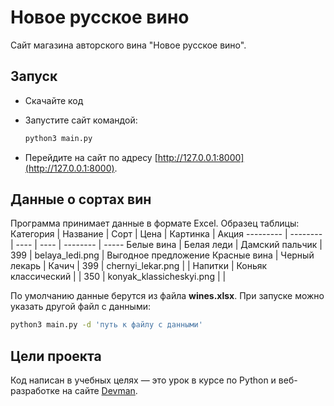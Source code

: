 # Новое русское вино

Сайт магазина авторского вина "Новое русское вино".

## Запуск

- Скачайте код

- Запустите сайт командой:

  ```bash
  python3 main.py
  ```

- Перейдите на сайт по адресу [http://127.0.0.1:8000](http://127.0.0.1:8000).

## Данные о сортах вин

Программа принимает данные в формате Excel. Образец таблицы:
Категория | Название | Сорт | Цена | Картинка | Акция
--------- | -------- | ---- | ---- | -------- | -----
Белые вина | Белая леди | Дамский пальчик | 399 | belaya_ledi.png |  Выгодное предложение
Красные вина | Черный лекарь | Качич | 399 | chernyi_lekar.png | |
Напитки | Коньяк классический | | 350 | konyak_klassicheskyi.png | |

По умолчанию данные берутся из файла **wines.xlsx**. При запуске можно указать другой файл с данными:

```bash
python3 main.py -d 'путь к файлу с данными'
```

## Цели проекта

Код написан в учебных целях — это урок в курсе по Python и веб-разработке на сайте [Devman](https://dvmn.org).
